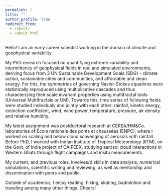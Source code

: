 ```yaml
---
permalink: /
title: ""
author_profile: true
redirect_from: 
  - /about/
  - /about.html
---
```


Hello! I am an early career scientist working in the domain of climate and geophysical variability. 

My PhD research focused on quantifying extreme variability and intermittency of geophysical fields in real and simulated environments, deriving focus from 3 UN Sustainable Development Goals (SDG) - climate action, sustainable cities and communities, and affordable and clean energy. For this, the symmetries of governing Navier-Stokes equations were statistically reproduced using multiplicative cascades and thus characterizing their scale invariant properties using multifractal tools (Universal Multifractals or UM). 
Towards this, time series of following fields were studied individualy and jointly with each other: rainfall, kinetic energy, extinction coefficient, wind, wind power, temperature, pressure, air density and relative humidity.

My latest assignment was postdoctoral research at CEREA/HM&Co. laboratories of École nationale des ponts et chaussées (ENPC), where I worked on scaling and below cloud scavenging of aerosols with rainfall. 
Before PhD, I worked with Indian Institute of Tropical Meteorology (IITM), on the Govt. of India project of CAIPEEX, studying aerosol cloud interactions in Western Ghats through flight campaigns and insitu measurements.

My current, and previous roles, involves/d skills in data analysis, numerical simulations, scientific writing and reviewing, as well as mentorship and dissemination with peers and public. 

<!-- I serve as a peer reviewer in four journals: Hydrology and Earth System Sciences (EGU Copernicus), Earth Surface Processes and Landforms (Wiley), Hydrological Sciences journal (Taylor & Francis) and Chaos (AIP). I also volunteer as a writer for PARI (People Archive of Rural India) library for delivering facts and factoids on scientific and policy related reports.-->

Outside of academics, I enjoy reading, hiking, skating, badmintion and traveling among many other things. Cheers!
